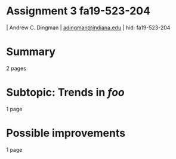 # Assignment 3 fa19-523-204
| Andrew C. Dingman
| adingman@indiana.edu
| hid: fa19-523-204

# Summary

2 pages

# Subtopic: Trends in *foo*

1 page

# Possible improvements

1 page